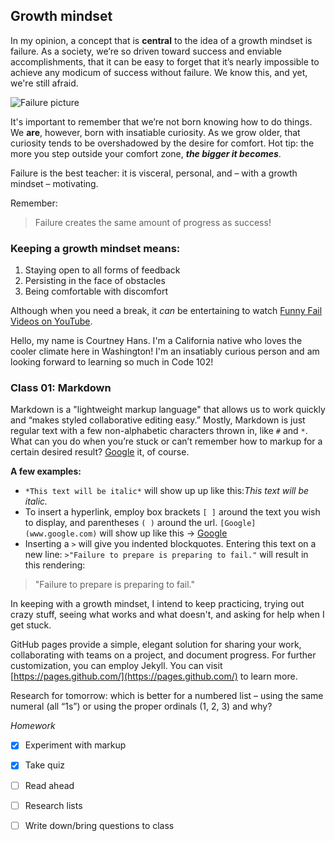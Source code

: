 ## Growth mindset

In my opinion, a concept that is **central** to the idea of a growth mindset is failure. As a society, we’re so driven toward success and enviable accomplishments, that it can be easy to forget that it’s nearly impossible to achieve any modicum of success without failure. We know this, and yet, we're still afraid.

![Failure picture](https://cdn.pixabay.com/photo/2019/05/14/13/40/fear-4202417_960_720.jpg)

It's important to remember that we’re not born knowing how to do things. We __are__, however, born with insatiable curiosity. As we grow older, that curiosity tends to be overshadowed by the desire for comfort. Hot tip: the more you step outside your comfort zone, ___the bigger it becomes___. 

Failure is the best teacher: it is visceral, personal, and – with a growth mindset – motivating.

Remember:
>Failure creates the same amount of progress as success!

### Keeping a growth mindset means:
1. Staying open to all forms of feedback
2. Persisting in the face of obstacles
3. Being comfortable with discomfort

Although when you need a break, it *can* be entertaining to watch [Funny Fail Videos on YouTube](https://www.youtube.com/watch?v=2aK8hy50fS4).

Hello, my name is Courtney Hans. I'm a California native who loves the cooler climate here in Washington! I'm an insatiably curious person and am looking forward to learning so much in Code 102!

### Class 01: Markdown
Markdown is a "lightweight markup language" that allows us to work quickly and “makes styled collaborative editing easy.” Mostly, Markdown is just regular text with a few non-alphabetic characters thrown in, like `#` and `*`. What can you do when you’re stuck or can’t remember how to markup for a certain desired result? [Google](www.google.com) it, of course. 

__A few examples:__
-	`*This text will be italic*` will show up up like this:*This text will be italic.*
-	To insert a hyperlink, employ box brackets `[ ]` around the text you wish to display, and parentheses `( )` around the url. `[Google](www.google.com)` will show up like this -> [Google](www.google.com)
- Inserting a `>` will give you indented blockquotes. Entering this text on a new line: `>"Failure to prepare is preparing to fail."` will result in this rendering:
>"Failure to prepare is preparing to fail."

In keeping with a growth mindset, I intend to keep practicing, trying out crazy stuff, seeing what works and what doesn't, and asking for help when I get stuck.

GitHub pages provide a simple, elegant solution for sharing your work, collaborating with teams on a project, and document progress. For further customization, you can employ Jekyll. You can visit [https://pages.github.com/](https://pages.github.com/) to learn more.

Research for tomorrow: which is better for a numbered list – using the same numeral (all “1s”) or using the proper ordinals (1, 2, 3) and why?

_Homework_
- [x] Experiment with markup
-	[x] Take quiz
- [ ] Read ahead
-	[ ] Research lists
-	[ ] Write down/bring questions to class

